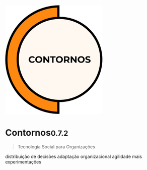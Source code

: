 </br></br></br></br>
![Contornos Logotipo](./assets/logo.png)
	
<h1 id="cover-heading">
<span>Contornos<small>0.7.2</small></span>
</h1>

>  Tecnologia Social para Organizações

 distribuição de decisões
 adaptação organizacional
 agilidade
 mais experimentações

